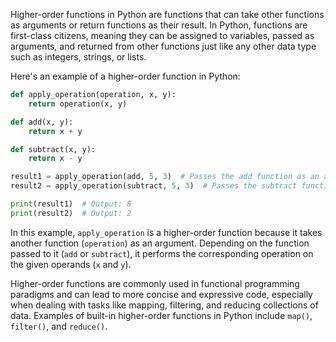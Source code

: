 Higher-order functions in Python are functions that can take other functions as arguments or return functions as their result. In Python, functions are first-class citizens, meaning they can be assigned to variables, passed as arguments, and returned from other functions just like any other data type such as integers, strings, or lists.

Here's an example of a higher-order function in Python:

```python
def apply_operation(operation, x, y):
    return operation(x, y)

def add(x, y):
    return x + y

def subtract(x, y):
    return x - y

result1 = apply_operation(add, 5, 3)  # Passes the add function as an argument
result2 = apply_operation(subtract, 5, 3)  # Passes the subtract function as an argument

print(result1)  # Output: 8
print(result2)  # Output: 2
```

In this example, `apply_operation` is a higher-order function because it takes another function (`operation`) as an argument. Depending on the function passed to it (`add` or `subtract`), it performs the corresponding operation on the given operands (`x` and `y`).

Higher-order functions are commonly used in functional programming paradigms and can lead to more concise and expressive code, especially when dealing with tasks like mapping, filtering, and reducing collections of data. Examples of built-in higher-order functions in Python include `map()`, `filter()`, and `reduce()`.
